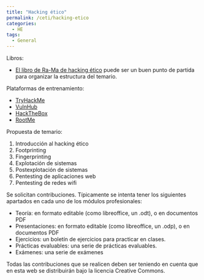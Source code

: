 ```yaml
---
title: "Hacking ético"
permalink: /ceti/hacking-etico
categories:
  - HE
tags:
  - General
---
```


Libros:

- [El libro de Ra-Ma de hacking ético](https://www.ra-ma.es/libro/hacking-etico_139070/) puede ser un buen punto de partida para organizar la estructura del temario.

Plataformas de entrenamiento:

- [TryHackMe](https://tryhackme.com/)
- [VulnHub](https://www.vulnhub.com/)
- [HackTheBox](https://www.hackthebox.com/)
- [RootMe](https://www.root-me.org/?lang=es)

Propuesta de temario:

1. Introducción al hacking ético
2. Footprinting
3. Fingerprinting
4. Explotación de sistemas
5. Postexplotación de sistemas
6. Pentesting de aplicaciones web
7. Pentesting de redes wifi

Se solicitan contribuciones. Típicamente se intenta tener los siguientes apartados en cada uno de los módulos profesionales:

- Teoría: en formato editable (como libreoffice, un .odt), o en documentos PDF
- Presentaciones: en formato editable (como libreoffice, un .odp), o en documentos PDF
- Ejercicios: un boletín de ejercicios para practicar en clases.
- Prácticas evaluables: una serie de prácticas evaluables.
- Exámenes: una serie de exámenes

Todas las contribuciones que se realicen deben ser teniendo en cuenta que en esta web se distribuirán bajo la licencia Creative Commons.
